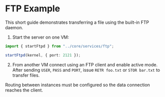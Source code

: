 # FTP Example

This short guide demonstrates transferring a file using the built-in FTP daemon.

1. Start the server on one VM:

```ts
import { startFtpd } from "../core/services/ftp";

startFtpd(kernel, { port: 2121 });
```

2. From another VM connect using an FTP client and enable active mode. After
sending `USER`, `PASS` and `PORT`, issue `RETR foo.txt` or `STOR bar.txt` to
transfer files.

Routing between instances must be configured so the data connection reaches the
client.
